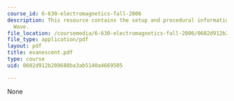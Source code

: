```yaml
---
course_id: 6-630-electromagnetics-fall-2006
description: This resource contains the setup and procedural information for Evanescent
  Wave.
file_location: /coursemedia/6-630-electromagnetics-fall-2006/0602d912b209688ba3ab5140a4669505_evanescent.pdf
file_type: application/pdf
layout: pdf
title: evanescent.pdf
type: course
uid: 0602d912b209688ba3ab5140a4669505

---
```

None